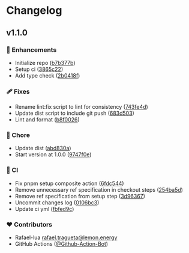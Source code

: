 # Changelog


## v1.1.0


### 🚀 Enhancements

- Initialize repo ([b7b377b](https://github.com/lemonenergy/action-typescript-template/commit/b7b377b))
- Setup ci ([3865c22](https://github.com/lemonenergy/action-typescript-template/commit/3865c22))
- Add type check ([2b0418f](https://github.com/lemonenergy/action-typescript-template/commit/2b0418f))

### 🩹 Fixes

- Rename lint:fix script to lint for consistency ([743fe4d](https://github.com/lemonenergy/action-typescript-template/commit/743fe4d))
- Update dist script to include git push ([683d503](https://github.com/lemonenergy/action-typescript-template/commit/683d503))
- Lint and format ([b8f0026](https://github.com/lemonenergy/action-typescript-template/commit/b8f0026))

### 🏡 Chore

- Update dist ([abd830a](https://github.com/lemonenergy/action-typescript-template/commit/abd830a))
- Start version at 1.0.0 ([9747f0e](https://github.com/lemonenergy/action-typescript-template/commit/9747f0e))

### 🤖 CI

- Fix pnpm setup composite action ([6fdc544](https://github.com/lemonenergy/action-typescript-template/commit/6fdc544))
- Remove unnecessary ref specification in checkout steps ([254ba5d](https://github.com/lemonenergy/action-typescript-template/commit/254ba5d))
- Remove ref specification from setup step ([3d96367](https://github.com/lemonenergy/action-typescript-template/commit/3d96367))
- Uncommit changes log ([0106bc3](https://github.com/lemonenergy/action-typescript-template/commit/0106bc3))
- Update ci yml ([fbfed9c](https://github.com/lemonenergy/action-typescript-template/commit/fbfed9c))

### ❤️ Contributors

- Rafael-lua <rafael.tragueta@lemon.energy>
- GitHub Actions ([@Github-Action-Bot](https://github.com/Github-Action-Bot))

